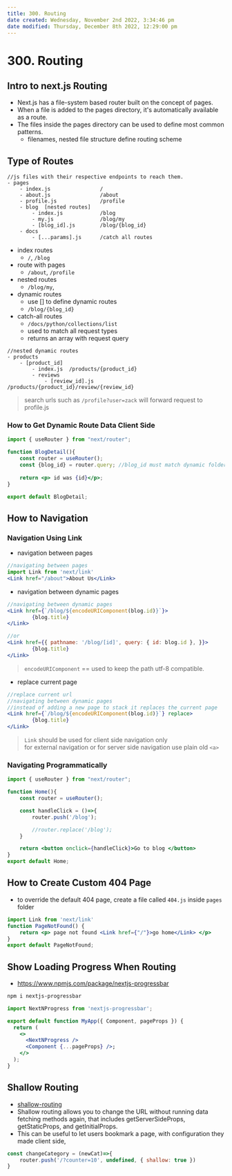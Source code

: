 ```yaml
---
title: 300. Routing
date created: Wednesday, November 2nd 2022, 3:34:46 pm
date modified: Thursday, December 8th 2022, 12:29:00 pm
---
```


# 300. Routing

## Intro to next.js Routing

- Next.js has a file-system based router built on the concept of pages.
- When a file is added to the pages directory, it's automatically available as a route.
- The files inside the pages directory can be used to define most common patterns.
	- filenames, nested file structure define routing scheme

## Type of Routes

```
//js files with their respective endpoints to reach them.
- pages
	- index.js                /
	- about.js                /about
	- profile.js              /profile
	- blog  [nested routes]
		- index.js            /blog
		- my.js               /blog/my
		- [blog_id].js        /blog/{blog_id}
	- docs
		- [...params].js      /catch all routes
```

- index routes
	- `/`, `/blog`
- route with pages
	- `/about`, `/profile`
- nested routes
	- `/blog/my`,
- dynamic routes
	- use [] to define dynamic routes
	- `/blog/{blog_id}`
- catch-all routes
	- `/docs/python/collections/list`
	- used to match all request types
	- returns an array with request query

```
//nested dynamic routes
- products
	- [product_id]
		- index.js  /products/{product_id}
		- reviews
			- [review_id].js  /products/{product_id}/review/{review_id}
```

> search urls such as `/profile?user=zack` will forward request to profile.js

### How to Get Dynamic Route Data Client Side

```jsx
import { useRouter } from "next/router";

function BlogDetail(){
	const router = useRouter();
	const {blog_id} = router.query; //blog_id must match dynamic folder or file name
	
	return <p> id was {id}</p>;
}

export default BlogDetail;
```

## How to Navigation

### Navigation Using Link

- navigation between pages

```jsx
//navigating between pages
import Link from 'next/link'
<Link href="/about">About Us</Link>
```

- navigation between dynamic pages

```jsx
//navigating between dynamic pages
<Link href={`/blog/${encodeURIComponent(blog.id)}`}>
        {blog.title}
</Link>

//or
<Link href={{ pathname: '/blog/[id]', query: { id: blog.id }, }}>
        {blog.title}
</Link>
```

> `encodeURIComponent` == used to keep the path utf-8 compatible.

- replace current page

```jsx
//replace current url
//navigating between dynamic pages
//instead of adding a new page to stack it replaces the current page
<Link href={`/blog/${encodeURIComponent(blog.id)}`} replace>
        {blog.title}
</Link>
```

> `Link` should be used for client side navigation only  
> for external navigation or for server side navigation use plain old `<a>`

### Navigating Programmatically

```jsx
import { useRouter } from "next/router";

function Home(){
	const router = useRouter();

	const handleClick = ()=>{
		router.push('/blog');

		//router.replace('/blog');
	}

	return <button onclick={handleClick}>Go to blog </button>
}
export default Home;
```

## How to Create Custom 404 Page

- to override the default 404 page, create a file called `404.js` inside `pages` folder

```jsx
import Link from 'next/link'
function PageNotFound() {
	return <p> page not found <Link href={"/"}>go home</Link> </p>
}
export default PageNotFound;
```

## Show Loading Progress When Routing

- <https://www.npmjs.com/package/nextjs-progressbar>

```sh
npm i nextjs-progressbar
```

```jsx
import NextNProgress from 'nextjs-progressbar';

export default function MyApp({ Component, pageProps }) {
  return (
    <>
      <NextNProgress />
      <Component {...pageProps} />;
    </>
  );
}
```

## Shallow Routing

- [shallow-routing](https://nextjs.org/docs/routing/shallow-routing)
- Shallow routing allows you to change the URL without running data fetching methods again, that includes getServerSideProps, getStaticProps, and getInitialProps.
- This can be useful to let users bookmark a page, with configuration they made client side,

```js
const changeCategory = (newCat)=>{
	router.push('/?counter=10', undefined, { shallow: true })
}
```
